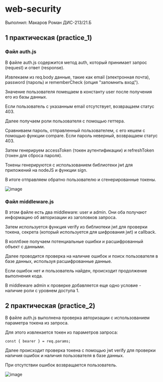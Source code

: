 # web-security

Выполнил: Макаров Роман ДИС-213/21.Б

## 1 практическая (practice_1)

### Файл auth.js

В файле auth.js содержится метод auth, который принимает запрос (request) и ответ (response).

Извлекаем из req.body данные, такие как email (электронная почта), password (пароль) и rememberCheck (опция "запомнить вход").

Значение пользователя помещаем в константу user после получения его из базы данных.

Если пользователь с указанным email отсутствует, возвращаем статус 403.

Далее получаем роли пользователя с помощью геттера.

Сравниваем пароль, отправленный пользователем, с его кешем с помощью функции compare. Если пароль неверный, возвращаем статус 403.

Затем генерируем accessToken (токен аутентификации) и refreshToken (токен для сброса пароля).

Токены генерируются с использованием библиотеки jwt для приложений на nodeJS и функции sign.

В итоге отправляем обратно пользователю и сгенерированные токены.

![image](https://github.com/lissenko228/web-security/assets/73995545/609cbea9-3dfc-43e1-b506-fbc7497ca4b0)


### Файл middleware.js

В этом файле есть два middleware: user и admin. Они оба получают информацию об авторизации из заголовков запроса.

Затем используется функция verify из библиотеки jwt для проверки токена, секрета (который используется для шифрования jwt) и callback.

В коллбэке получаем потенциальные ошибки и расшифрованный объект с данными.

Далее проводится проверка на наличие ошибок и поиск пользователя в базе данных, используя расшифрованные данные.

Если ошибок нет и пользователь найден, происходит продолжение выполнения кода.

В middleware admin к проверке добавляется еще одно условие - наличие роли с уровнем доступа 1.

## 2 практическая (practice_2)

В файле auth.js выполнена проверка авторизации с использованием параметра токена из запроса.

Для этого извлекается токен из параметров запроса:

```
const { bearer } = req.params;
```
Далее происходит проверка токена с помощью jwt verify для проверки наличия ошибок и наличия пользователя в базе данных.

При отсутствии ошибок возвращается пользователь.

![image](https://github.com/lissenko228/web-security/assets/73995545/0a589c93-3e6c-4911-b4ed-8d0a8eab2884)

